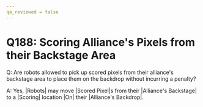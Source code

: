 ```yaml
---
qa_reviewed = false
---
```


# Q188: Scoring Alliance's Pixels from their Backstage Area

Q: Are robots allowed to pick up scored pixels from their alliance's backstage area to place them on the backdrop without incurring a penalty?

A: Yes, |Robots| may move |Scored Pixel|s from their |Alliance's Backstage| to a |Scoring| location |On| their |Alliance's  Backdrop|.